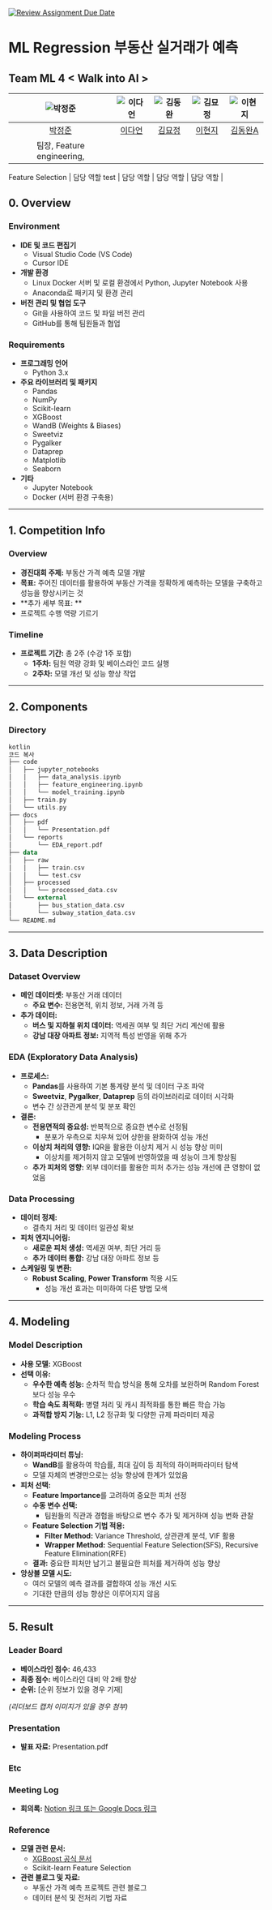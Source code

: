 [![Review Assignment Due Date](https://classroom.github.com/assets/deadline-readme-button-22041afd0340ce965d47ae6ef1cefeee28c7c493a6346c4f15d667ab976d596c.svg)](https://classroom.github.com/a/znc2XbtA)
# ML Regression 부동산 실거래가 예측
## Team ML 4 < Walk into AI >

| ![박정준](https://avatars.githubusercontent.com/u/156163982?v=4) | ![이다언](https://avatars.githubusercontent.com/u/156163982?v=4) | ![김동완](https://avatars.githubusercontent.com/u/156163982?v=4) | ![김묘정](https://avatars.githubusercontent.com/u/156163982?v=4) | ![이현지](https://avatars.githubusercontent.com/u/156163982?v=4) |
| :--------------------------------------------------------------: | :--------------------------------------------------------------: | :--------------------------------------------------------------: | :--------------------------------------------------------------: | :--------------------------------------------------------------: |
|            [박정준](https://github.com/UpstageAILab)             |            [이다언](https://github.com/danielinjesus/AI_Portfolio/tree/main/AI_Projects/House_Price_Prediction)             |            [김묘정](https://github.com/UpstageAILab)             |            [이현지](https://github.com/UpstageAILab)             |            [김동완A](https://github.com/UpstageAILab)             |
|                            팀장, Feature engineering, 
Feature Selection 
                             |                            담당 역할          test                   |                            담당 역할                             |                            담당 역할                             |                            담당 역할                             |
## 0. Overview

### Environment

- **IDE 및 코드 편집기**
    - Visual Studio Code (VS Code)
    - Cursor IDE
- **개발 환경**
    - Linux Docker 서버 및 로컬 환경에서 Python, Jupyter Notebook 사용
    - Anaconda로 패키지 및 환경 관리
- **버전 관리 및 협업 도구**
    - Git을 사용하여 코드 및 파일 버전 관리
    - GitHub를 통해 팀원들과 협업

### Requirements

- **프로그래밍 언어**
    - Python 3.x
- **주요 라이브러리 및 패키지**
    - Pandas
    - NumPy
    - Scikit-learn
    - XGBoost
    - WandB (Weights & Biases)
    - Sweetviz
    - Pygalker
    - Dataprep
    - Matplotlib
    - Seaborn
- **기타**
    - Jupyter Notebook
    - Docker (서버 환경 구축용)

---

## 1. Competition Info

### Overview

- **경진대회 주제:** 부동산 가격 예측 모델 개발
- **목표:** 주어진 데이터를 활용하여 부동산 가격을 정확하게 예측하는 모델을 구축하고 성능을 향상시키는 것
- **추가 세부 목표: **
-   프로젝트 수행 역량 기르기

### Timeline

- **프로젝트 기간:** 총 2주 (수강 1주 포함)
    - **1주차:** 팀원 역량 강화 및 베이스라인 코드 실행
    - **2주차:** 모델 개선 및 성능 향상 작업

---

## 2. Components

### Directory

```kotlin
kotlin
코드 복사
├── code
│   ├── jupyter_notebooks
│   │   ├── data_analysis.ipynb
│   │   ├── feature_engineering.ipynb
│   │   └── model_training.ipynb
│   ├── train.py
│   └── utils.py
├── docs
│   ├── pdf
│   │   └── Presentation.pdf
│   └── reports
│       └── EDA_report.pdf
├── data
│   ├── raw
│   │   ├── train.csv
│   │   └── test.csv
│   ├── processed
│   │   └── processed_data.csv
│   └── external
│       ├── bus_station_data.csv
│       └── subway_station_data.csv
└── README.md

```

---

## 3. Data Description

### Dataset Overview

- **메인 데이터셋:** 부동산 거래 데이터
    - **주요 변수:** 전용면적, 위치 정보, 거래 가격 등
- **추가 데이터:**
    - **버스 및 지하철 위치 데이터:** 역세권 여부 및 최단 거리 계산에 활용
    - **강남 대장 아파트 정보:** 지역적 특성 반영을 위해 추가

### EDA (Exploratory Data Analysis)

- **프로세스:**
    - **Pandas**를 사용하여 기본 통계량 분석 및 데이터 구조 파악
    - **Sweetviz**, **Pygalker**, **Dataprep** 등의 라이브러리로 데이터 시각화
    - 변수 간 상관관계 분석 및 분포 확인
- **결론:**
    - **전용면적의 중요성:** 반복적으로 중요한 변수로 선정됨
        - 분포가 우측으로 치우쳐 있어 상한을 완화하여 성능 개선
    - **이상치 처리의 영향:** IQR을 활용한 이상치 제거 시 성능 향상 미미
        - 이상치를 제거하지 않고 모델에 반영하였을 때 성능이 크게 향상됨
    - **추가 피처의 영향:** 외부 데이터를 활용한 피처 추가는 성능 개선에 큰 영향이 없었음

### Data Processing

- **데이터 정제:**
    - 결측치 처리 및 데이터 일관성 확보
- **피처 엔지니어링:**
    - **새로운 피처 생성:** 역세권 여부, 최단 거리 등
    - **추가 데이터 통합:** 강남 대장 아파트 정보 등
- **스케일링 및 변환:**
    - **Robust Scaling**, **Power Transform** 적용 시도
        - 성능 개선 효과는 미미하여 다른 방법 모색

---

## 4. Modeling

### Model Description

- **사용 모델:** XGBoost
- **선택 이유:**
    - **우수한 예측 성능:** 순차적 학습 방식을 통해 오차를 보완하며 Random Forest보다 성능 우수
    - **학습 속도 최적화:** 병렬 처리 및 캐시 최적화를 통한 빠른 학습 가능
    - **과적합 방지 기능:** L1, L2 정규화 및 다양한 규제 파라미터 제공

### Modeling Process

- **하이퍼파라미터 튜닝:**
    - **WandB**를 활용하여 학습률, 최대 깊이 등 최적의 하이퍼파라미터 탐색
    - 모델 자체의 변경만으로는 성능 향상에 한계가 있었음
- **피처 선택:**
    - **Feature Importance**를 고려하여 중요한 피처 선정
    - **수동 변수 선택:**
        - 팀원들의 직관과 경험을 바탕으로 변수 추가 및 제거하며 성능 변화 관찰
    - **Feature Selection 기법 적용:**
        - **Filter Method:** Variance Threshold, 상관관계 분석, VIF 활용
        - **Wrapper Method:** Sequential Feature Selection(SFS), Recursive Feature Elimination(RFE)
    - **결과:** 중요한 피처만 남기고 불필요한 피처를 제거하여 성능 향상
- **앙상블 모델 시도:**
    - 여러 모델의 예측 결과를 결합하여 성능 개선 시도
    - 기대한 만큼의 성능 향상은 이루어지지 않음

---

## 5. Result

### Leader Board

- **베이스라인 점수:** 46,433
- **최종 점수:** 베이스라인 대비 약 2배 향상
- **순위:** [순위 정보가 있을 경우 기재]

*(리더보드 캡처 이미지가 있을 경우 첨부)*

### Presentation

- **발표 자료:** Presentation.pdf

### Etc

### Meeting Log

- **회의록:** [Notion 링크 또는 Google Docs 링크](https://www.notion.so/wandb-16d1fc4f91164c5c92da1a11766fcfbd?pvs=21)

### Reference

- **모델 관련 문서:**
    - [XGBoost 공식 문서](https://xgboost.readthedocs.io/)
    - Scikit-learn Feature Selection
- **관련 블로그 및 자료:**
    - 부동산 가격 예측 프로젝트 관련 블로그
    - 데이터 분석 및 전처리 기법 자료
